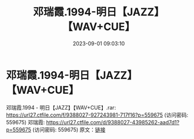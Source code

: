 ﻿---
title: 邓瑞霞.1994-明日【JAZZ】【WAV+CUE】
date: 2023-09-01 09:03:10
categories: WAV车载音乐、镜像
tags: 华语中文
---
# 邓瑞霞.1994-明日【JAZZ】【WAV+CUE】

邓瑞霞.1994 - 明日【JAZZ】【WAV+CUE】.rar:
https://url27.ctfile.com/f/9388027-927243981-717f16?p=559675
(访问密码: 559675)
邓瑞霞: https://url27.ctfile.com/d/9388027-43985262-aad7d1?p=559675
(访问密码: 559675)
原文：[链接](https://blog.sina.com.cn/s/blog_1647c7e76010313am.html)